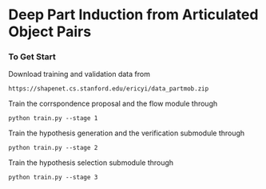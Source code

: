 # Deep Part Induction from Articulated Object Pairs
### To Get Start

Download training and validation data from
  
    https://shapenet.cs.stanford.edu/ericyi/data_partmob.zip
  
Train the corrspondence proposal and the flow module through

    python train.py --stage 1

Train the hypothesis generation and the verification submodule through

    python train.py --stage 2
    
Train the hypothesis selection submodule through

    python train.py --stage 3
